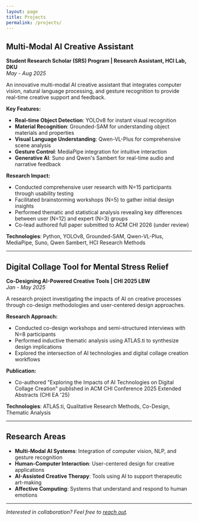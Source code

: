 ```yaml
---
layout: page
title: Projects
permalink: /projects/
---
```


## Multi-Modal AI Creative Assistant

**Student Research Scholar (SRS) Program | Research Assistant, HCI Lab, DKU**  
*May - Aug 2025*

An innovative multi-modal AI creative assistant that integrates computer vision, natural language processing, and gesture recognition to provide real-time creative support and feedback.

**Key Features:**
- **Real-time Object Detection**: YOLOv8 for instant visual recognition
- **Material Recognition**: Grounded-SAM for understanding object materials and properties
- **Visual Language Understanding**: Qwen-VL-Plus for comprehensive scene analysis
- **Gesture Control**: MediaPipe integration for intuitive interaction
- **Generative AI**: Suno and Qwen's Sambert for real-time audio and narrative feedback

**Research Impact:**
- Conducted comprehensive user research with N=15 participants through usability testing
- Facilitated brainstorming workshops (N=5) to gather initial design insights
- Performed thematic and statistical analysis revealing key differences between user (N=12) and expert (N=3) groups
- Co-lead authored full paper submitted to ACM CHI 2026 (under review)

**Technologies**: Python, YOLOv8, Grounded-SAM, Qwen-VL-Plus, MediaPipe, Suno, Qwen Sambert, HCI Research Methods

---

## Digital Collage Tool for Mental Stress Relief

**Co-Designing AI-Powered Creative Tools | CHI 2025 LBW**  
*Jan - May 2025*

A research project investigating the impacts of AI on creative processes through co-design methodologies and user-centered design approaches.

**Research Approach:**
- Conducted co-design workshops and semi-structured interviews with N=8 participants
- Performed inductive thematic analysis using ATLAS.ti to synthesize design implications
- Explored the intersection of AI technologies and digital collage creation workflows

**Publication:**
- Co-authored "Exploring the Impacts of AI Technologies on Digital Collage Creation" published in ACM CHI Conference 2025 Extended Abstracts (CHI EA '25)

**Technologies**: ATLAS.ti, Qualitative Research Methods, Co-Design, Thematic Analysis

---

## Research Areas

- **Multi-Modal AI Systems**: Integration of computer vision, NLP, and gesture recognition
- **Human-Computer Interaction**: User-centered design for creative applications
- **AI-Assisted Creative Therapy**: Tools using AI to support therapeutic art-making
- **Affective Computing**: Systems that understand and respond to human emotions

---

*Interested in collaboration? Feel free to [reach out](/contact).*
